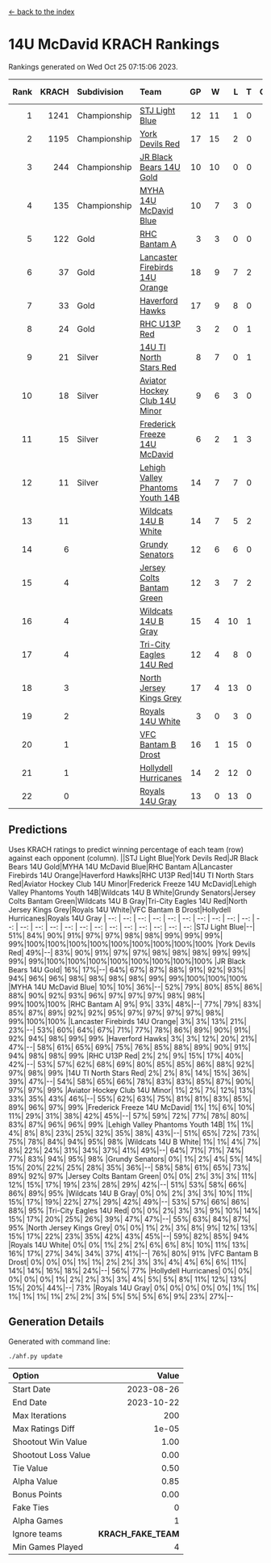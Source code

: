 [<- back to the index](readme.md)
# 14U McDavid KRACH Rankings
Rankings generated on Wed Oct 25 07:15:06 2023.

Rank|KRACH|Subdivision|Team|GP|W|L|T|OTW|OTL|SoS|Exp Wins|Win Diff
---:|---:|:---|:---|---:|---:|---:|---:|---:|---:|---:|---:|---:
1|1241|Championship|[STJ Light Blue](https://gamesheetstats.com/seasons/3659/teams/140639/schedule)|12|11|1|0|0|0|201|11.8|-0.0
2|1195|Championship|[York Devils Red](https://gamesheetstats.com/seasons/3659/teams/140644/schedule)|17|15|2|0|0|0|530|15.8|-0.0
3|244|Championship|[JR Black Bears 14U Gold](https://gamesheetstats.com/seasons/3659/teams/140633/schedule)|10|10|0|0|0|0|3|10.9|0.0
4|135|Championship|[MYHA 14U McDavid Blue](https://gamesheetstats.com/seasons/3659/teams/140636/schedule)|10|7|3|0|0|0|238|7.8|-0.0
5|122|Gold|[RHC Bantam A](https://gamesheetstats.com/seasons/3659/teams/140618/schedule)|3|3|0|0|0|0|5|3.9|0.0
6|37|Gold|[Lancaster Firebirds 14U Orange](https://gamesheetstats.com/seasons/3659/teams/140634/schedule)|18|9|7|2|0|0|286|10.9|0.0
7|33|Gold|[Haverford Hawks](https://gamesheetstats.com/seasons/3659/teams/140630/schedule)|17|9|8|0|0|0|301|9.9|0.0
8|24|Gold|[RHC U13P Red](https://gamesheetstats.com/seasons/3659/teams/140619/schedule)|3|2|0|1|0|0|5|3.4|0.0
9|21|Silver|[14U TI North Stars Red](https://gamesheetstats.com/seasons/3659/teams/140626/schedule)|8|7|0|1|0|0|2|8.4|0.0
10|18|Silver|[Aviator Hockey Club 14U Minor](https://gamesheetstats.com/seasons/3659/teams/140627/schedule)|9|6|3|0|0|0|39|6.9|0.0
11|15|Silver|[Frederick Freeze 14U McDavid](https://gamesheetstats.com/seasons/3659/teams/140628/schedule)|6|2|1|3|0|0|17|4.4|0.0
12|11|Silver|[Lehigh Valley Phantoms Youth 14B](https://gamesheetstats.com/seasons/3659/teams/140635/schedule)|14|7|7|0|1|1|181|7.9|0.0
13|11||[Wildcats 14U B White](https://gamesheetstats.com/seasons/3659/teams/140643/schedule)|14|7|5|2|1|1|95|8.9|0.0
14|6||[Grundy Senators](https://gamesheetstats.com/seasons/3659/teams/140629/schedule)|12|6|6|0|0|0|45|6.9|0.0
15|4||[Jersey Colts Bantam Green](https://gamesheetstats.com/seasons/3659/teams/140632/schedule)|12|3|7|2|0|0|105|4.9|0.0
16|4||[Wildcats 14U B Gray](https://gamesheetstats.com/seasons/3659/teams/140642/schedule)|15|4|10|1|0|0|105|5.4|0.0
17|4||[Tri-City Eagles 14U Red](https://gamesheetstats.com/seasons/3659/teams/140640/schedule)|12|4|8|0|1|0|288|4.9|0.0
18|3||[North Jersey Kings Grey](https://gamesheetstats.com/seasons/3659/teams/140637/schedule)|17|4|13|0|1|0|31|4.9|0.0
19|2||[Royals 14U White](https://gamesheetstats.com/seasons/3659/teams/140620/schedule)|3|0|3|0|0|1|601|0.9|0.0
20|1||[VFC Bantam B Drost](https://gamesheetstats.com/seasons/3659/teams/140641/schedule)|16|1|15|0|0|1|266|1.9|0.0
21|1||[Hollydell Hurricanes](https://gamesheetstats.com/seasons/3659/teams/140631/schedule)|14|2|12|0|0|0|90|2.9|0.0
22|0||[Royals 14U Gray](https://gamesheetstats.com/seasons/3659/teams/140638/schedule)|13|0|13|0|0|0|63|0.9|0.0

## Predictions
Uses KRACH ratings to predict winning percentage of each team (row) against each opponent (column).
||STJ Light Blue|York Devils Red|JR Black Bears 14U Gold|MYHA 14U McDavid Blue|RHC Bantam A|Lancaster Firebirds 14U Orange|Haverford Hawks|RHC U13P Red|14U TI North Stars Red|Aviator Hockey Club 14U Minor|Frederick Freeze 14U McDavid|Lehigh Valley Phantoms Youth 14B|Wildcats 14U B White|Grundy Senators|Jersey Colts Bantam Green|Wildcats 14U B Gray|Tri-City Eagles 14U Red|North Jersey Kings Grey|Royals 14U White|VFC Bantam B Drost|Hollydell Hurricanes|Royals 14U Gray
| --: | --: | --: | --: | --: | --: | --: | --: | --: | --: | --: | --: | --: | --: | --: | --: | --: | --: | --: | --: | --: | --: | --: 
|STJ Light Blue|--| 51%| 84%| 90%| 91%| 97%| 97%| 98%| 98%| 99%| 99%| 99%| 99%|100%|100%|100%|100%|100%|100%|100%|100%|100%
|York Devils Red| 49%|--| 83%| 90%| 91%| 97%| 97%| 98%| 98%| 98%| 99%| 99%| 99%| 99%|100%|100%|100%|100%|100%|100%|100%|100%
|JR Black Bears 14U Gold| 16%| 17%|--| 64%| 67%| 87%| 88%| 91%| 92%| 93%| 94%| 96%| 96%| 98%| 98%| 98%| 98%| 99%| 99%|100%|100%|100%
|MYHA 14U McDavid Blue| 10%| 10%| 36%|--| 52%| 79%| 80%| 85%| 86%| 88%| 90%| 92%| 93%| 96%| 97%| 97%| 97%| 98%| 98%| 99%|100%|100%
|RHC Bantam A|  9%|  9%| 33%| 48%|--| 77%| 79%| 83%| 85%| 87%| 89%| 92%| 92%| 95%| 97%| 97%| 97%| 97%| 98%| 99%|100%|100%
|Lancaster Firebirds 14U Orange|  3%|  3%| 13%| 21%| 23%|--| 53%| 60%| 64%| 67%| 71%| 77%| 78%| 86%| 89%| 90%| 91%| 92%| 94%| 98%| 99%| 99%
|Haverford Hawks|  3%|  3%| 12%| 20%| 21%| 47%|--| 58%| 61%| 65%| 69%| 75%| 76%| 85%| 88%| 89%| 90%| 91%| 94%| 98%| 98%| 99%
|RHC U13P Red|  2%|  2%|  9%| 15%| 17%| 40%| 42%|--| 53%| 57%| 62%| 68%| 69%| 80%| 85%| 85%| 86%| 88%| 92%| 97%| 98%| 99%
|14U TI North Stars Red|  2%|  2%|  8%| 14%| 15%| 36%| 39%| 47%|--| 54%| 58%| 65%| 66%| 78%| 83%| 83%| 85%| 87%| 90%| 97%| 97%| 99%
|Aviator Hockey Club 14U Minor|  1%|  2%|  7%| 12%| 13%| 33%| 35%| 43%| 46%|--| 55%| 62%| 63%| 75%| 81%| 81%| 83%| 85%| 89%| 96%| 97%| 99%
|Frederick Freeze 14U McDavid|  1%|  1%|  6%| 10%| 11%| 29%| 31%| 38%| 42%| 45%|--| 57%| 59%| 72%| 77%| 78%| 80%| 83%| 87%| 96%| 96%| 99%
|Lehigh Valley Phantoms Youth 14B|  1%|  1%|  4%|  8%|  8%| 23%| 25%| 32%| 35%| 38%| 43%|--| 51%| 65%| 72%| 73%| 75%| 78%| 84%| 94%| 95%| 98%
|Wildcats 14U B White|  1%|  1%|  4%|  7%|  8%| 22%| 24%| 31%| 34%| 37%| 41%| 49%|--| 64%| 71%| 71%| 74%| 77%| 83%| 94%| 95%| 98%
|Grundy Senators|  0%|  1%|  2%|  4%|  5%| 14%| 15%| 20%| 22%| 25%| 28%| 35%| 36%|--| 58%| 58%| 61%| 65%| 73%| 89%| 92%| 97%
|Jersey Colts Bantam Green|  0%|  0%|  2%|  3%|  3%| 11%| 12%| 15%| 17%| 19%| 23%| 28%| 29%| 42%|--| 51%| 53%| 58%| 66%| 86%| 89%| 95%
|Wildcats 14U B Gray|  0%|  0%|  2%|  3%|  3%| 10%| 11%| 15%| 17%| 19%| 22%| 27%| 29%| 42%| 49%|--| 53%| 57%| 66%| 86%| 88%| 95%
|Tri-City Eagles 14U Red|  0%|  0%|  2%|  3%|  3%|  9%| 10%| 14%| 15%| 17%| 20%| 25%| 26%| 39%| 47%| 47%|--| 55%| 63%| 84%| 87%| 95%
|North Jersey Kings Grey|  0%|  0%|  1%|  2%|  3%|  8%|  9%| 12%| 13%| 15%| 17%| 22%| 23%| 35%| 42%| 43%| 45%|--| 59%| 82%| 85%| 94%
|Royals 14U White|  0%|  0%|  1%|  2%|  2%|  6%|  6%|  8%| 10%| 11%| 13%| 16%| 17%| 27%| 34%| 34%| 37%| 41%|--| 76%| 80%| 91%
|VFC Bantam B Drost|  0%|  0%|  0%|  1%|  1%|  2%|  2%|  3%|  3%|  4%|  4%|  6%|  6%| 11%| 14%| 14%| 16%| 18%| 24%|--| 56%| 77%
|Hollydell Hurricanes|  0%|  0%|  0%|  0%|  0%|  1%|  2%|  2%|  3%|  3%|  4%|  5%|  5%|  8%| 11%| 12%| 13%| 15%| 20%| 44%|--| 73%
|Royals 14U Gray|  0%|  0%|  0%|  0%|  0%|  1%|  1%|  1%|  1%|  1%|  1%|  2%|  2%|  3%|  5%|  5%|  5%|  6%|  9%| 23%| 27%|--

## Generation Details

Generated with command line:
```
./ahf.py update
```

| Option | Value |
| :----- | ----: |
| Start Date | 2023-08-26 |
| End Date | 2023-10-22 |
| Max Iterations | 200 |
| Max Ratings Diff | 1e-05 |
| Shootout Win Value | 1.00 |
| Shootout Loss Value | 0.00 |
| Tie Value | 0.50 |
| Alpha Value | 0.85 |
| Bonus Points | 0.00 |
| Fake Ties | 0 |
| Alpha Games | 1 |
| Ignore teams | __KRACH_FAKE_TEAM__ |
| Min Games Played | 4 |

